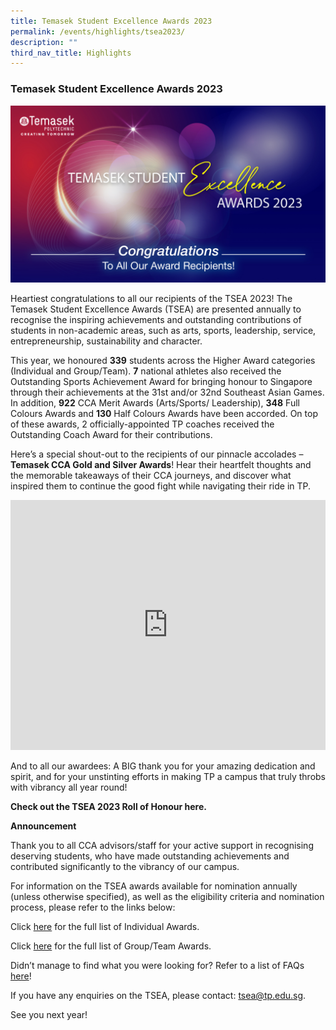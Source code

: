 ```yaml
---
title: Temasek Student Excellence Awards 2023
permalink: /events/highlights/tsea2023/
description: ""
third_nav_title: Highlights
---
```

### Temasek Student Excellence Awards 2023

![](/images/temasek%20excellence%20award%20congrats_2023_homepage.jpg)


Heartiest congratulations to all our recipients of the TSEA 2023! 
The Temasek Student Excellence Awards (TSEA) are presented annually to recognise the inspiring achievements and outstanding contributions of students in non-academic areas, such as arts, sports, leadership, service, entrepreneurship, sustainability and character.

This year, we honoured **339** students across the Higher Award categories (Individual and Group/Team). **7** national athletes also received the Outstanding Sports Achievement Award for bringing honour to Singapore through their achievements at the 31st and/or 32nd Southeast Asian Games. In addition, **922** CCA Merit Awards (Arts/Sports/ Leadership), **348** Full Colours Awards and **130** Half Colours Awards have been accorded. On top of these awards, 2 officially-appointed TP coaches received the Outstanding Coach Award for their contributions. 

Here’s a special shout-out to the recipients of our pinnacle accolades – **Temasek CCA Gold and Silver Awards**! Hear their heartfelt thoughts and the memorable takeaways of their CCA journeys, and discover what inspired them to continue the good fight while navigating their ride in TP. 

<iframe width="100%" height="400" src="https://www.youtube.com/watch?v=qsBq_quViSE" title="YouTube video player" frameborder="0" allow="accelerometer; autoplay; clipboard-write; encrypted-media; gyroscope; picture-in-picture; web-share" allowfullscreen=""></iframe>

And to all our awardees: A BIG thank you for your amazing dedication and spirit, and for your unstinting efforts in making TP a campus that truly throbs with vibrancy all year round!  


**Check out the TSEA 2023 Roll of Honour here.**
[](/files/TSEA/2023/tsea%202023%20-%20roll%20of%20honour%20.pdf)


**Announcement**

Thank you to all CCA advisors/staff for your active support in recognising deserving students, who have made outstanding achievements and contributed significantly to the vibrancy of our campus.

For information on the TSEA awards available for nomination annually (unless otherwise specified), as well as the eligibility criteria and nomination process, please refer to the links below:


Click [here](/files/TSEA/2023/tsea%202023%20-%20individual%20awards.pdf) for the full list of Individual Awards.

Click [here](/files/TSEA/2023/tsea%202023%20-%20group-team%20awards.pdf) for the full list of Group/Team Awards.

Didn’t manage to find what you were looking for? Refer to a list of FAQs [here](/files/TSEA/2023/tsea%202023%20-%20faqs.pdf)!

If you have any enquiries on the TSEA, please contact: [tsea@tp.edu.sg](mailto:tsea@tp.edu.sg).


See you next year!